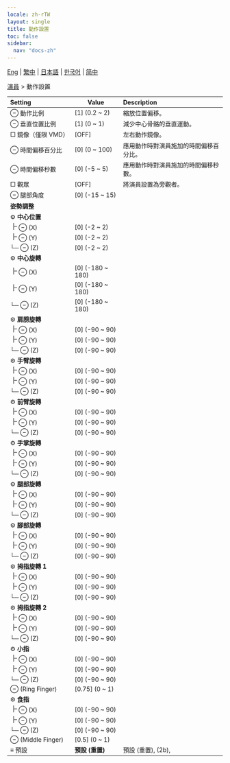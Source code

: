 ```yaml
---
locale: zh-rTW
layout: single
title: 動作設置
toc: false
sidebar:
  nav: "docs-zh"
---
```

[Eng](/dancexr/menu/2025.4/actor/actor_motion) | [繁中](/tw/dancexr/menu/2025.4/actor/actor_motion) | [日本語](/jp/dancexr/menu/2025.4/actor/actor_motion) | [한국어](/kr/dancexr/menu/2025.4/actor/actor_motion) | [简中](/zh/dancexr/menu/2025.4/actor/actor_motion)

[演員](../menu#演員) > 動作設置



| Setting | Value | Description |
| :--- | --- | :--- |
|<nobr> ⊖ 動作比例</nobr>| [1] (0.2 ~ 2) | 縮放位置偏移。
|<nobr> ⊖ 垂直位置比例</nobr>| [1] (0 ~ 1) | 減少中心骨骼的垂直運動。
|<nobr> □ 鏡像（僅限 VMD）</nobr>| [OFF] | 左右動作鏡像。
|<nobr> ⊖ 時間偏移百分比</nobr>| [0] (0 ~ 100) | 應用動作時對演員施加的時間偏移百分比。
|<nobr> ⊖ 時間偏移秒數</nobr>| [0] (-5 ~ 5) | 應用動作時對演員施加的時間偏移秒數。
|<nobr> □ 觀眾</nobr>| [OFF] | 將演員設置為旁觀者。
|<nobr> ⊖ 腿部角度</nobr>| [0] (-15 ~ 15) | 
|<nobr> <b>姿勢調整</b></nobr>|| 
|<nobr> ⚙️ <b>中心位置</b></nobr>| | 
|<nobr><img src="/images/icon/ic_line_t.png"/> ⊖ (X)</nobr>| [0] (-2 ~ 2) | 
|<nobr><img src="/images/icon/ic_line_t.png"/> ⊖ (Y)</nobr>| [0] (-2 ~ 2) | 
|<nobr>└─ ⊖ (Z)</nobr>| [0] (-2 ~ 2) | 
|<nobr> ⚙️ <b>中心旋轉</b></nobr>| | 
|<nobr><img src="/images/icon/ic_line_t.png"/> ⊖ (X)</nobr>| [0] (-180 ~ 180) | 
|<nobr><img src="/images/icon/ic_line_t.png"/> ⊖ (Y)</nobr>| [0] (-180 ~ 180) | 
|<nobr>└─ ⊖ (Z)</nobr>| [0] (-180 ~ 180) | 
|<nobr> ⚙️ <b>肩膀旋轉</b></nobr>| | 
|<nobr><img src="/images/icon/ic_line_t.png"/> ⊖ (X)</nobr>| [0] (-90 ~ 90) | 
|<nobr><img src="/images/icon/ic_line_t.png"/> ⊖ (Y)</nobr>| [0] (-90 ~ 90) | 
|<nobr>└─ ⊖ (Z)</nobr>| [0] (-90 ~ 90) | 
|<nobr> ⚙️ <b>手臂旋轉</b></nobr>| | 
|<nobr><img src="/images/icon/ic_line_t.png"/> ⊖ (X)</nobr>| [0] (-90 ~ 90) | 
|<nobr><img src="/images/icon/ic_line_t.png"/> ⊖ (Y)</nobr>| [0] (-90 ~ 90) | 
|<nobr>└─ ⊖ (Z)</nobr>| [0] (-90 ~ 90) | 
|<nobr> ⚙️ <b>前臂旋轉</b></nobr>| | 
|<nobr><img src="/images/icon/ic_line_t.png"/> ⊖ (X)</nobr>| [0] (-90 ~ 90) | 
|<nobr><img src="/images/icon/ic_line_t.png"/> ⊖ (Y)</nobr>| [0] (-90 ~ 90) | 
|<nobr>└─ ⊖ (Z)</nobr>| [0] (-90 ~ 90) | 
|<nobr> ⚙️ <b>手掌旋轉</b></nobr>| | 
|<nobr><img src="/images/icon/ic_line_t.png"/> ⊖ (X)</nobr>| [0] (-90 ~ 90) | 
|<nobr><img src="/images/icon/ic_line_t.png"/> ⊖ (Y)</nobr>| [0] (-90 ~ 90) | 
|<nobr>└─ ⊖ (Z)</nobr>| [0] (-90 ~ 90) | 
|<nobr> ⚙️ <b>腿部旋轉</b></nobr>| | 
|<nobr><img src="/images/icon/ic_line_t.png"/> ⊖ (X)</nobr>| [0] (-90 ~ 90) | 
|<nobr><img src="/images/icon/ic_line_t.png"/> ⊖ (Y)</nobr>| [0] (-90 ~ 90) | 
|<nobr>└─ ⊖ (Z)</nobr>| [0] (-90 ~ 90) | 
|<nobr> ⚙️ <b>腳部旋轉</b></nobr>| | 
|<nobr><img src="/images/icon/ic_line_t.png"/> ⊖ (X)</nobr>| [0] (-90 ~ 90) | 
|<nobr><img src="/images/icon/ic_line_t.png"/> ⊖ (Y)</nobr>| [0] (-90 ~ 90) | 
|<nobr>└─ ⊖ (Z)</nobr>| [0] (-90 ~ 90) | 
|<nobr> ⚙️ <b>拇指旋轉 1</b></nobr>| | 
|<nobr><img src="/images/icon/ic_line_t.png"/> ⊖ (X)</nobr>| [0] (-90 ~ 90) | 
|<nobr><img src="/images/icon/ic_line_t.png"/> ⊖ (Y)</nobr>| [0] (-90 ~ 90) | 
|<nobr>└─ ⊖ (Z)</nobr>| [0] (-90 ~ 90) | 
|<nobr> ⚙️ <b>拇指旋轉 2</b></nobr>| | 
|<nobr><img src="/images/icon/ic_line_t.png"/> ⊖ (X)</nobr>| [0] (-90 ~ 90) | 
|<nobr><img src="/images/icon/ic_line_t.png"/> ⊖ (Y)</nobr>| [0] (-90 ~ 90) | 
|<nobr>└─ ⊖ (Z)</nobr>| [0] (-90 ~ 90) | 
|<nobr> ⚙️ <b>小指</b></nobr>| | 
|<nobr><img src="/images/icon/ic_line_t.png"/> ⊖ (X)</nobr>| [0] (-90 ~ 90) | 
|<nobr><img src="/images/icon/ic_line_t.png"/> ⊖ (Y)</nobr>| [0] (-90 ~ 90) | 
|<nobr>└─ ⊖ (Z)</nobr>| [0] (-90 ~ 90) | 
|<nobr> ⊖ (Ring Finger)</nobr>| [0.75] (0 ~ 1) | 
|<nobr> ⚙️ <b>食指</b></nobr>| | 
|<nobr><img src="/images/icon/ic_line_t.png"/> ⊖ (X)</nobr>| [0] (-90 ~ 90) | 
|<nobr><img src="/images/icon/ic_line_t.png"/> ⊖ (Y)</nobr>| [0] (-90 ~ 90) | 
|<nobr>└─ ⊖ (Z)</nobr>| [0] (-90 ~ 90) | 
|<nobr> ⊖ (Middle Finger)</nobr>| [0.5] (0 ~ 1) | 
|<nobr> ≡ 預設</nobr>| **預設 (重置)** | 預設 (重置), (2b),  |
